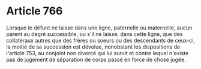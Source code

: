 # Article 766

Lorsque le défunt ne laisse dans une ligne, paternelle ou maternelle, aucun parent au degré successible, ou s'il ne laisse, dans cette ligne, que des collatéraux autres que des frères ou soeurs ou des descendants de ceux-ci, la moitié de sa succession est dévolue, nonobstant les dispositions de l'article 753, au conjoint non divorcé qui lui survit et contre lequel n'existe pas de jugement de séparation de corps passé en force de chose jugée.

